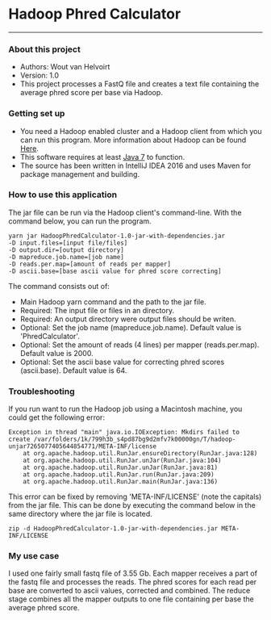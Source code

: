 # Hadoop Phred Calculator #

---------------------

### About this project ###

* Authors: Wout van Helvoirt
* Version: 1.0
* This project processes a FastQ file and creates a text file containing the average phred score per base via Hadoop.

### Getting set up ###

* You need a Hadoop enabled cluster and a Hadoop client from which you can run this program. More information about
Hadoop can be found [Here](http://hadoop.apache.org).
* This software requires at least [Java 7](https://www.oracle.com/downloads/index.html) to function.
* The source has been written in IntelliJ IDEA 2016 and uses Maven for package management and building.

### How to use this application ###

The jar file can be run via the Hadoop client's command-line. With the command below, you can run the program.

    yarn jar HadoopPhredCalculator-1.0-jar-with-dependencies.jar
    -D input.files=[input file/files]
    -D output.dir=[output directory]
    -D mapreduce.job.name=[job name]
    -D reads.per.map=[amount of reads per mapper]
    -D ascii.base=[base ascii value for phred score correcting]

The command consists out of:

* Main Hadoop yarn command and the path to the jar file.
* Required: The input file or files in an directory.
* Required: An output directory were output files should be writen.
* Optional: Set the job name (mapreduce.job.name). Default value is 'PhredCalculator'.
* Optional: Set the amount of reads (4 lines) per mapper (reads.per.map). Default value is 2000.
* Optional: Set the ascii base value for correcting phred scores (ascii.base). Default value is 64.

### Troubleshooting ###

If you run want to run the Hadoop job using a Macintosh machine, you could get the following error:

    Exception in thread "main" java.io.IOException: Mkdirs failed to create /var/folders/1k/799h3b_s4pd87bg9d2mfv7k00000gn/T/hadoop-unjar7265077405644854771/META-INF/license
        at org.apache.hadoop.util.RunJar.ensureDirectory(RunJar.java:128)
        at org.apache.hadoop.util.RunJar.unJar(RunJar.java:104)
        at org.apache.hadoop.util.RunJar.unJar(RunJar.java:81)
        at org.apache.hadoop.util.RunJar.run(RunJar.java:209)
        at org.apache.hadoop.util.RunJar.main(RunJar.java:136)

This error can be fixed by removing 'META-INF/LICENSE' (note the capitals) from the jar file. This can be done by
executing the command below in the same directory where the jar file is located.

    zip -d HadoopPhredCalculator-1.0-jar-with-dependencies.jar META-INF/LICENSE

### My use case ###

I used one fairly small fastq file of 3.55 Gb. Each mapper receives a part of the fastq file and processes the reads.
The phred scores for each read per base are converted to ascii values, corrected and combined. The reduce stage combines
all the mapper outputs to one file containing per base the average phred score.